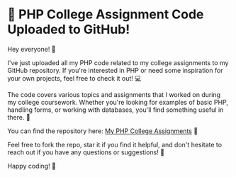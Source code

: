 # 📂 PHP College Assignment Code Uploaded to GitHub!

Hey everyone! 👋

I've just uploaded all my PHP code related to my college assignments to my GitHub repository. If you're interested in PHP or need some inspiration for your own projects, feel free to check it out! 💻

The code covers various topics and assignments that I worked on during my college coursework. Whether you're looking for examples of basic PHP, handling forms, or working with databases, you'll find something useful in there. 📝

You can find the repository here: [My PHP College Assignments](https://github.com/yourusername/php-college-assignments) 🌟

Feel free to fork the repo, star it if you find it helpful, and don't hesitate to reach out if you have any questions or suggestions! 🤝

Happy coding! 🚀
